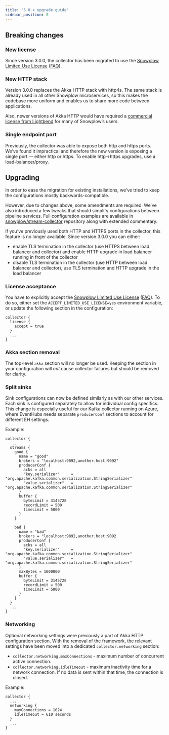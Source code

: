 ```yaml
---
title: "3.0.x upgrade guide"
sidebar_position: 0
---
```


## Breaking changes

### New license

Since version 3.0.0, the collector has been migrated to use the [Snowplow Limited Use License](https://docs.snowplow.io/limited-use-license-1.0/) ([FAQ](/docs/contributing/limited-use-license-faq/index.md)).

### New HTTP stack

Version 3.0.0 replaces the Akka HTTP stack with http4s. The same stack is already used in all other Snowplow microservices, so this makes the codebase more uniform and enables us to share more code between applications.

Also, newer versions of Akka HTTP would have required a [commercial license from Lightbend](https://www.lightbend.com/blog/why-we-are-changing-the-license-for-akka) for many of Snowplow’s users.

### Single endpoint port

Previously, the collector was able to expose both http and https ports. We’ve found it impractical and therefore the new version is exposing a single port — either http or https. To enable http→https upgrades, use a load-balancer/proxy.

## Upgrading

In order to ease the migration for existing installations, we’ve tried to keep the configurations mostly backwards-compatible.

However, due to changes above, some amendments are required. We’ve also introduced a few tweaks that should simplify configurations between pipeline services. Full configuration examples are available in [snowplow/stream-collector](https://github.com/snowplow/stream-collector/tree/master/examples) repository along with extended commentary.

If you’ve previously used both HTTP and HTTPS ports in the collector, this feature is no longer available. Since version 3.0.0 you can either:
- enable TLS termination in the collector (use HTTPS between load balancer and collector) and enable HTTP upgrade in load balancer running in front of the collector
- disable TLS termination in the collector (use HTTP between load balancer and collector), use TLS termination and HTTP upgrade in the load balancer

### License acceptance

You have to explicitly accept the [Snowplow Limited Use License](https://docs.snowplow.io/limited-use-license-1.0/) ([FAQ](/docs/contributing/limited-use-license-faq/index.md)). To do so, either set the `ACCEPT_LIMITED_USE_LICENSE=yes` environment variable, or update the following section in the configuration:

```hcl
collector {
  license {
    accept = true
  }
  ...
}
```

### Akka section removal

The top-level `akka` section will no longer be used. Keeping the section in your configuration will *not* cause collector failures but should be removed for clarity.

### Split sinks

Sink configurations can now be defined similarly as with our other services. Each sink is configured separately to allow for individual config specifics. This change is especially useful for our Kafka collector running on Azure, where EventHubs needs separate `producerConf` sections to account for different EH settings.

Example:

```hcl
collector {
  ...
  streams {
    good {
      name = "good"
      brokers = "localhost:9092,another.host:9092"
      producerConf {
        acks = all
        "key.serializer"     = "org.apache.kafka.common.serialization.StringSerializer"
        "value.serializer"   = "org.apache.kafka.common.serialization.StringSerializer"
      }
      buffer {
        byteLimit = 3145728
        recordLimit = 500
        timeLimit = 5000
      }
    }

    bad {
      name = "bad"
      brokers = "localhost:9092,another.host:9092
      producerConf {
        acks = all
        "key.serializer"     = "org.apache.kafka.common.serialization.StringSerializer"
        "value.serializer"   = "org.apache.kafka.common.serialization.StringSerializer"
      }
      maxBytes = 1000000
      buffer {
        byteLimit = 3145728
        recordLimit = 500
        timeLimit = 5000
      }
    }
  }
  ...
}
```

### Networking

Optional networking settings were previously a part of Akka HTTP configuration section. With the removal of the framework, the relevant settings have been moved into a dedicated `collector.networking` section:
- `collector.networking.maxConnections` - maximum number of concurrent active connection.
- `collector.networking.idleTimeout` - maximum inactivity time for a network connection. If no data is sent within that time, the connection is closed.

Example:

```hcl
collector {
  ...
  networking {
    maxConnections = 1024
    idleTimeout = 610 seconds
  }
  ...
}
```
